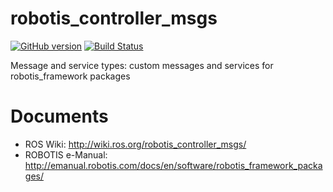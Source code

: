 # robotis_controller_msgs

[![GitHub version](https://badge.fury.io/gh/ROBOTIS-GIT%2FROBOTIS-Framework-msgs.svg)](https://badge.fury.io/gh/ROBOTIS-GIT%2FROBOTIS-Framework-msgs) [![Build Status](https://travis-ci.org/ROBOTIS-GIT/ROBOTIS-Framework-msgs.svg?branch=master)](https://travis-ci.org/ROBOTIS-GIT/ROBOTIS-Framework-msgs)

  Message and service types: custom messages and services for robotis_framework packages

# Documents
- ROS Wiki: http://wiki.ros.org/robotis_controller_msgs/
- ROBOTIS e-Manual: http://emanual.robotis.com/docs/en/software/robotis_framework_packages/
